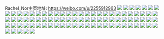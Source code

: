 Rachel_Nor主页地址: https://weibo.com/u/2255912963 
![](https://wx4.sinaimg.cn/mw2000/86768003ly1h93j66qg6kj220d2oiqv8.jpg) 
![](https://wx4.sinaimg.cn/mw2000/86768003ly1h93j6388jkj22bg36jnpi.jpg) 
![](https://wx4.sinaimg.cn/mw2000/86768003ly1h93j7ndzx4j22ez3411l1.jpg) 
![](https://wx4.sinaimg.cn/mw2000/86768003ly1h93j5xym0fj22c035lqv9.jpg) 
![](https://wx4.sinaimg.cn/mw2000/86768003ly1h8wm9y6u7lj224a2vekjm.jpg) 
![](https://wx4.sinaimg.cn/mw2000/86768003ly1h8wma0qxvoj227z2ymqv6.jpg) 
![](https://wx4.sinaimg.cn/mw2000/86768003ly1h8wm9wrf5vj22c03514qr.jpg) 
![](https://wx4.sinaimg.cn/mw2000/86768003ly1h8fd0gq2spj22c0361e84.jpg) 
![](https://wx4.sinaimg.cn/mw2000/86768003ly1h8fd0i13ehj227n33h7wj.jpg) 
![](https://wx4.sinaimg.cn/mw2000/86768003ly1h8fd0cxt6zj22bm36bkjp.jpg) 
![](https://wx4.sinaimg.cn/mw2000/86768003ly1h8fd0j8jx0j228s352x6q.jpg) 
![](https://wx4.sinaimg.cn/mw2000/86768003ly1h7zzkwvy0sj21vp2jv4qr.jpg) 
![](https://wx4.sinaimg.cn/mw2000/86768003ly1h7zzktu1gjj21z22oxkjl.jpg) 
![](https://wx4.sinaimg.cn/mw2000/86768003ly1h7zzl1h9k8j226k2xuqv7.jpg) 
![](https://wx4.sinaimg.cn/mw2000/86768003ly1h7kynxbojfj227z30b1kz.jpg) 
![](https://wx4.sinaimg.cn/mw2000/86768003ly1h7kynop8t6j226h2xiu0y.jpg) 
![](https://wx4.sinaimg.cn/mw2000/86768003ly1h7kyns1rlej22bl36cb2c.jpg) 
![](https://wx4.sinaimg.cn/mw2000/86768003ly1h7kynvp9sbj23402c07wk.jpg) 
![](https://wx4.sinaimg.cn/mw2000/86768003ly1h7eeng2s90j228b2zxe84.jpg) 
![](https://wx4.sinaimg.cn/mw2000/86768003ly1h7eenkzfgbj223t2v77lw.jpg) 
![](https://wx4.sinaimg.cn/mw2000/86768003ly1h785bpwfdvj22c033p4qq.jpg) 
![](https://wx4.sinaimg.cn/mw2000/86768003ly1h785bsur5bj23402b5b2b.jpg) 
![](https://wx4.sinaimg.cn/mw2000/86768003ly1h785bvj5irj20uk6831kz.jpg) 
![](https://wx4.sinaimg.cn/mw2000/86768003ly1h785bwx3l5j216m1kw4qp.jpg) 
![](https://wx4.sinaimg.cn/mw2000/86768003ly1h6whcmqad0j22c0340hdv.jpg) 
![](https://wx4.sinaimg.cn/mw2000/86768003ly1h6whcnroldj22bs33y7d4.jpg) 
![](https://wx4.sinaimg.cn/mw2000/86768003ly1h6whcpeo02j229s33eqv6.jpg) 
![](https://wx4.sinaimg.cn/mw2000/86768003ly1h6whcqbbixj23402c0dkr.jpg) 
![](https://wx4.sinaimg.cn/mw2000/86768003ly1h69n4o4l9xj22et33fkjm.jpg) 
![](https://wx4.sinaimg.cn/mw2000/86768003ly1h69n5nwby4j22c0340hdv.jpg) 
![](https://wx4.sinaimg.cn/mw2000/86768003ly1h62rvarbazj22bt3407wi.jpg) 
![](https://wx4.sinaimg.cn/mw2000/86768003ly1h62rv9o0hzj22c0340u0y.jpg) 
![](https://wx4.sinaimg.cn/mw2000/86768003ly1h62rv7l7yuj22yo280atk.jpg) 
![](https://wx4.sinaimg.cn/mw2000/86768003ly1h5z5ea9c3wj22802yo7wj.jpg) 
![](https://wx4.sinaimg.cn/mw2000/86768003ly1h5z5edat5mj22g13401kx.jpg) 
![](https://wx4.sinaimg.cn/mw2000/86768003ly1h5z5e6z0mhj226c2k1dvd.jpg) 
![](https://wx4.sinaimg.cn/mw2000/86768003ly1h5z5eec250j23402c0x6q.jpg) 
![](https://wx4.sinaimg.cn/mw2000/86768003ly1h52v957lttj23402c0e83.jpg) 
![](https://wx4.sinaimg.cn/mw2000/86768003ly1h52v985lldj23402c0hdu.jpg) 
![](https://wx4.sinaimg.cn/mw2000/86768003ly1h52v9198gaj22b233jb2a.jpg) 
![](https://wx4.sinaimg.cn/mw2000/86768003ly1h52v92lxjcj22b133l1ky.jpg) 
![](https://wx4.sinaimg.cn/mw2000/86768003ly1h52v9701fej22ag33z4qr.jpg) 
![](https://wx4.sinaimg.cn/mw2000/86768003ly1h52v93r55yj23402c0qv6.jpg) 
![](https://wx4.sinaimg.cn/mw2000/86768003ly1h4wxm3lm39j20xc3uwkjm.jpg) 
![](https://wx4.sinaimg.cn/mw2000/86768003ly1h4wxmdqh2aj229r340kjm.jpg) 
![](https://wx4.sinaimg.cn/mw2000/86768003ly1h4wxlz469dj22an341b2a.jpg) 
![](https://wx4.sinaimg.cn/mw2000/86768003ly1h4wxm5gw24j23402c0hdu.jpg) 
![](https://wx4.sinaimg.cn/mw2000/86768003ly1h4wxmaze7xj22xj280e83.jpg) 
![](https://wx4.sinaimg.cn/mw2000/86768003ly1h4wxlw99faj22bb3407wj.jpg) 
![](https://wx4.sinaimg.cn/mw2000/86768003ly1h2gs2axw47j22bq340e83.jpg) 
![](https://wx4.sinaimg.cn/mw2000/86768003ly1h2gs2c3undj22bv33w1l0.jpg) 
![](https://wx4.sinaimg.cn/mw2000/86768003ly1h2gs2ddn0lj22yo27wkjn.jpg) 
![](https://wx4.sinaimg.cn/mw2000/86768003ly1h2gs29moewj23402c07wl.jpg) 
![](https://wx4.sinaimg.cn/mw2000/86768003ly1h1u3brnfifj22c033hb2a.jpg) 
![](https://wx4.sinaimg.cn/mw2000/86768003ly1h1u3bsrrd2j22bu31l4qq.jpg) 
![](https://wx4.sinaimg.cn/mw2000/86768003ly1h1u3btt4f6j22c032te82.jpg) 
![](https://wx4.sinaimg.cn/mw2000/86768003ly1h1u3bukck5j20xc2307wh.jpg) 
![](https://wx4.sinaimg.cn/mw2000/86768003ly1h1kszicq18j221z2rpx6p.jpg) 
![](https://wx4.sinaimg.cn/mw2000/86768003ly1h1kszjc8qoj228x2zgnpe.jpg) 
![](https://wx4.sinaimg.cn/mw2000/86768003ly1h1kszhtbw7j215o1qi1kx.jpg) 
![](https://wx4.sinaimg.cn/mw2000/86768003ly1h074hk7e7wj23402c0qv7.jpg) 
![](https://wx4.sinaimg.cn/mw2000/86768003ly1h074hntvfjj23402alqv6.jpg) 
![](https://wx4.sinaimg.cn/mw2000/86768003ly1h074hlkexsj22ac330kjn.jpg) 
![](https://wx4.sinaimg.cn/mw2000/86768003ly1h074hmrkcsj22c0340kjm.jpg) 
![](https://wx4.sinaimg.cn/mw2000/86768003ly1gzmmsnbg7zj21o0280e82.jpg) 
![](https://wx4.sinaimg.cn/mw2000/86768003ly1gzmmsd9407j22br340b2b.jpg) 
![](https://wx4.sinaimg.cn/mw2000/86768003ly1gzmmsj6076j23402c0x6s.jpg) 
![](https://wx4.sinaimg.cn/mw2000/86768003ly1gzmms9putjj22c033t1kz.jpg) 
![](https://wx4.sinaimg.cn/mw2000/86768003ly1gze699mmakj20xc1yzb29.jpg) 
![](https://wx4.sinaimg.cn/mw2000/86768003ly1gze69efadgj20xc3sdb2a.jpg) 
![](https://wx4.sinaimg.cn/mw2000/86768003ly1gze6apvngij23402c0x6s.jpg) 
![](https://wx4.sinaimg.cn/mw2000/86768003ly1gze69dboydj22c033hu0z.jpg) 
![](https://wx4.sinaimg.cn/mw2000/86768003ly1gze69886gyj22bw33zb2c.jpg) 
![](https://wx4.sinaimg.cn/mw2000/86768003ly1gze69ayl2sj22c033pkjn.jpg) 
![](https://wx4.sinaimg.cn/mw2000/86768003ly1gi6os1r5ftj22c02c01l0.jpg) 
![](https://wx4.sinaimg.cn/mw2000/86768003ly1gi6orxkneqj216o1kw1kx.jpg) 
![](https://wx4.sinaimg.cn/mw2000/86768003ly1gi6os64xxwj22c02c04qs.jpg) 
![](https://wx4.sinaimg.cn/mw2000/86768003ly1gi6orwljblj21dk13owyg.jpg) 
![](https://wx4.sinaimg.cn/mw2000/86768003ly1gi6orqx67ej21740yi162.jpg) 
![](https://wx4.sinaimg.cn/mw2000/86768003ly1gi6orv9o1zj20rs5e9x6r.jpg) 
![](https://wx4.sinaimg.cn/mw2000/86768003ly1gh1x86tjkcj22c02c0e82.jpg) 
![](https://wx4.sinaimg.cn/mw2000/86768003ly1gh1x85l187j22ag2bob2a.jpg) 
![](https://wx4.sinaimg.cn/mw2000/86768003ly1gh1x84iz3xj20rs2bc7wh.jpg) 
![](https://wx4.sinaimg.cn/mw2000/86768003ly1gh1x83exatj20rs6y0npf.jpg) 
![](https://wx4.sinaimg.cn/mw2000/86768003ly1gb6yl1yfymj22c02c0x6q.jpg) 
![](https://wx4.sinaimg.cn/mw2000/86768003ly1gb6yl2ne1kj22c02c0u0y.jpg) 
![](https://wx4.sinaimg.cn/mw2000/86768003ly1gb6yl3j1gvj22c02c0u0y.jpg) 
